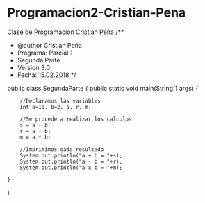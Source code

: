 # Programacion2-Cristian-Pena
Clase de Programación Cristian Peña
/** 
 * @author Cristian Peña
 * Programa: Parcial 1 
 * Segunda Parte
 * Version 3.0
 * Fecha: 15.02.2018
 */
 
public class SegundaParte {
	public static void main(String[] args) {
		
		//Declaramos las variables
		int a=10, b=2, s, r, m;
		
		//Se procede a realizar los calculos 
		s = a + b;
		r = a - b;
		m = a * b;
		
		//Imprimimos cada resultado
		System.out.println("a + b = "+s);
		System.out.println("a - b = "+r);
		System.out.println("a x b = "+m);
		
	}

}
